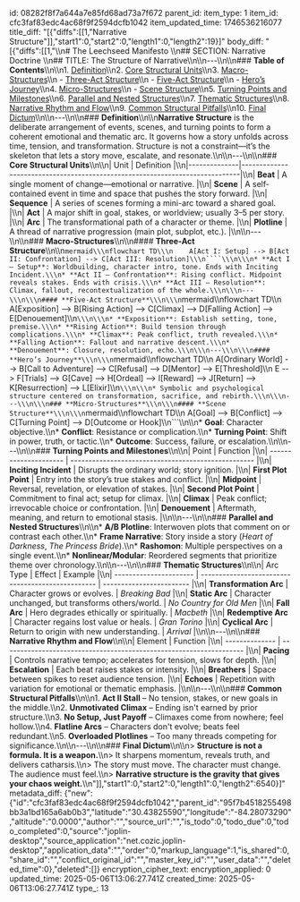 id: 08282f8f7a644a7e85fd68ad73a7f672
parent_id: 
item_type: 1
item_id: cfc3faf83edc4ac68f9f2594dcfb1042
item_updated_time: 1746536216077
title_diff: "[{\"diffs\":[[1,\"Narrative Structure\"]],\"start1\":0,\"start2\":0,\"length1\":0,\"length2\":19}]"
body_diff: "[{\"diffs\":[[1,\"\\\n# The Leechseed Manifesto  \\\n## SECTION: Narrative Doctrine  \\\n## TITLE: The Structure of Narrative\\\n\\\n---\\\n\\\n### **Table of Contents**\\\n\\\n1. [Definition](#definition)\\\n2. [Core Structural Units](#core-structural-units)\\\n3. [Macro-Structures](#macro-structures)\\\n   - [Three-Act Structure](#three-act-structure)\\\n   - [Five-Act Structure](#five-act-structure)\\\n   - [Hero’s Journey](#heros-journey)\\\n4. [Micro-Structures](#micro-structures)\\\n   - [Scene Structure](#scene-structure)\\\n5. [Turning Points and Milestones](#turning-points-and-milestones)\\\n6. [Parallel and Nested Structures](#parallel-and-nested-structures)\\\n7. [Thematic Structures](#thematic-structures)\\\n8. [Narrative Rhythm and Flow](#narrative-rhythm-and-flow)\\\n9. [Common Structural Pitfalls](#common-structural-pitfalls)\\\n10. [Final Dictum](#final-dictum)\\\n\\\n---\\\n\\\n### **Definition**\\\n\\\n**Narrative Structure** is the deliberate arrangement of events, scenes, and turning points to form a coherent emotional and thematic arc. It governs how a story unfolds across time, tension, and transformation. Structure is not a constraint—it’s the skeleton that lets a story move, escalate, and resonate.\\\n\\\n---\\\n\\\n### **Core Structural Units**\\\n\\\n| Unit         | Definition                                                                 |\\\n|--------------|-----------------------------------------------------------------------------|\\\n| **Beat**        | A single moment of change—emotional or narrative.                         |\\\n| **Scene**       | A self-contained event in time and space that pushes the story forward.   |\\\n| **Sequence**    | A series of scenes forming a mini-arc toward a shared goal.               |\\\n| **Act**         | A major shift in goal, stakes, or worldview; usually 3–5 per story.       |\\\n| **Arc**         | The transformational path of a character or theme.                        |\\\n| **Plotline**    | A thread of narrative progression (main plot, subplot, etc.).             |\\\n\\\n---\\\n\\\n### **Macro-Structures**\\\n\\\n#### **Three-Act Structure**\\\n\\\n```mermaid\\\nflowchart TD\\\n    A[Act I: Setup] --> B[Act II: Confrontation] --> C[Act III: Resolution]\\\n````\\\n\\\n* **Act I – Setup**: Worldbuilding, character intro, tone. Ends with Inciting Incident.\\\n* **Act II – Confrontation**: Rising conflict. Midpoint reveals stakes. Ends with crisis.\\\n* **Act III – Resolution**: Climax, fallout, recontextualization of the whole.\\\n\\\n---\\\n\\\n#### **Five-Act Structure**\\\n\\\n```mermaid\\\nflowchart TD\\\n    A[Exposition] --> B[Rising Action] --> C[Climax] --> D[Falling Action] --> E[Denouement]\\\n```\\\n\\\n* **Exposition**: Establish setting, tone, premise.\\\n* **Rising Action**: Build tension through complications.\\\n* **Climax**: Peak conflict, truth revealed.\\\n* **Falling Action**: Fallout and narrative descent.\\\n* **Denouement**: Closure, resolution, echo.\\\n\\\n---\\\n\\\n#### **Hero’s Journey**\\\n\\\n```mermaid\\\nflowchart TD\\\n    A[Ordinary World] --> B[Call to Adventure] --> C[Refusal] --> D[Mentor] --> E[Threshold]\\\n    E --> F[Trials] --> G[Cave] --> H[Ordeal] --> I[Reward] --> J[Return] --> K[Resurrection] --> L[Elixir]\\\n```\\\n\\\n* Symbolic and psychological structure centered on transformation, sacrifice, and rebirth.\\\n\\\n---\\\n\\\n### **Micro-Structures**\\\n\\\n#### **Scene Structure**\\\n\\\n```mermaid\\\nflowchart TD\\\n    A[Goal] --> B[Conflict] --> C[Turning Point] --> D[Outcome or Hook]\\\n```\\\n\\\n* **Goal**: Character objective.\\\n* **Conflict**: Resistance or complication.\\\n* **Turning Point**: Shift in power, truth, or tactic.\\\n* **Outcome**: Success, failure, or escalation.\\\n\\\n---\\\n\\\n### **Turning Points and Milestones**\\\n\\\n| Point                 | Function                                            |\\\n| --------------------- | --------------------------------------------------- |\\\n| **Inciting Incident** | Disrupts the ordinary world; story ignition.        |\\\n| **First Plot Point**  | Entry into the story’s true stakes and conflict.    |\\\n| **Midpoint**          | Reversal, revelation, or elevation of stakes.       |\\\n| **Second Plot Point** | Commitment to final act; setup for climax.          |\\\n| **Climax**            | Peak conflict; irrevocable choice or confrontation. |\\\n| **Denouement**        | Aftermath, meaning, and return to emotional stasis. |\\\n\\\n---\\\n\\\n### **Parallel and Nested Structures**\\\n\\\n* **A/B Plotline**: Interwoven plots that comment on or contrast each other.\\\n* **Frame Narrative**: Story inside a story (*Heart of Darkness*, *The Princess Bride*).\\\n* **Rashomon**: Multiple perspectives on a single event.\\\n* **Nonlinear/Modular**: Reordered segments that prioritize theme over chronology.\\\n\\\n---\\\n\\\n### **Thematic Structures**\\\n\\\n| Arc Type               | Effect                                            | Example                  |\\\n| ---------------------- | ------------------------------------------------- | ------------------------ |\\\n| **Transformation Arc** | Character grows or evolves.                       | *Breaking Bad*           |\\\n| **Static Arc**         | Character unchanged, but transforms others/world. | *No Country for Old Men* |\\\n| **Fall Arc**           | Hero degrades ethically or spiritually.           | *Macbeth*                |\\\n| **Redemptive Arc**     | Character regains lost value or heals.            | *Gran Torino*            |\\\n| **Cyclical Arc**       | Return to origin with new understanding.          | *Arrival*                |\\\n\\\n---\\\n\\\n### **Narrative Rhythm and Flow**\\\n\\\n| Element        | Function                                                            |\\\n| -------------- | ------------------------------------------------------------------- |\\\n| **Pacing**     | Controls narrative tempo; accelerates for tension, slows for depth. |\\\n| **Escalation** | Each beat raises stakes or intensity.                               |\\\n| **Breathers**  | Space between spikes to reset audience tension.                     |\\\n| **Echoes**     | Repetition with variation for emotional or thematic emphasis.       |\\\n\\\n---\\\n\\\n### **Common Structural Pitfalls**\\\n\\\n1. **Act II Stall** – No tension, stakes, or new goals in the middle.\\\n2. **Unmotivated Climax** – Ending isn't earned by prior structure.\\\n3. **No Setup, Just Payoff** – Climaxes come from nowhere; feel hollow.\\\n4. **Flatline Arcs** – Characters don't evolve; beats feel redundant.\\\n5. **Overloaded Plotlines** – Too many threads competing for significance.\\\n\\\n---\\\n\\\n### **Final Dictum**\\\n\\\n> **Structure is not a formula. It is a weapon.**\\\n> It sharpens momentum, reveals truth, and delivers catharsis.\\\n> The story must move. The character must change. The audience must feel.\\\n> **Narrative structure is the gravity that gives your chaos weight.**\\\n\"]],\"start1\":0,\"start2\":0,\"length1\":0,\"length2\":6540}]"
metadata_diff: {"new":{"id":"cfc3faf83edc4ac68f9f2594dcfb1042","parent_id":"95f7b4518255498bb3a1bd165a6ab0b3","latitude":"30.43825590","longitude":"-84.28073290","altitude":"0.0000","author":"","source_url":"","is_todo":0,"todo_due":0,"todo_completed":0,"source":"joplin-desktop","source_application":"net.cozic.joplin-desktop","application_data":"","order":0,"markup_language":1,"is_shared":0,"share_id":"","conflict_original_id":"","master_key_id":"","user_data":"","deleted_time":0},"deleted":[]}
encryption_cipher_text: 
encryption_applied: 0
updated_time: 2025-05-06T13:06:27.741Z
created_time: 2025-05-06T13:06:27.741Z
type_: 13